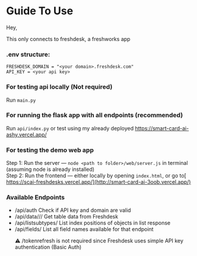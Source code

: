 # Guide To Use

Hey, 

This only connects to freshdesk, a freshworks app

### .env structure:
`FRESHDESK_DOMAIN = "<your domain>.freshdesk.com"`  
`API_KEY = <your api key>`

### For testing api locally (Not required)  
Run `main.py`

### For running the flask app with all endpoints (recommended)  
Run `api/index.py` or test using my already deployed https://smart-card-ai-ashy.vercel.app/

### For testing the demo web app  
Step 1: Run the server — `node <path to folder>/web/server.js` in terminal (assuming node is already installed)  
Step 2: Run the frontend — either locally by opening `index.html`, or go to[ https://scai-freshdesks.vercel.app/](http://smart-card-ai-3oob.vercel.app/)

### Available Endpoints
- /api/auth	                                      Check if API key and domain are valid  
- /api/data/<product>/<db>/<table>	              Get table data from Freshdesk  
- /api/listsubtypes/<endpoint>	                  List index positions of objects in list response  
- /api/fields/<endpoint>	                        List all field names available for that endpoint  

⚠︎ /tokenrefresh is not required since Freshdesk uses simple API key authentication (Basic Auth)
